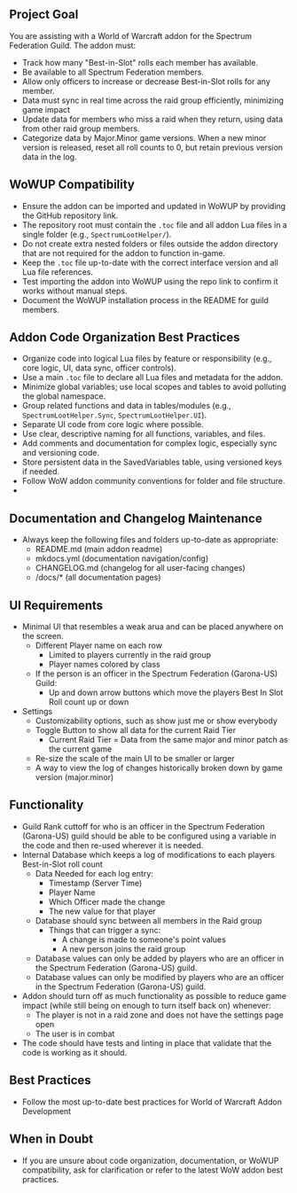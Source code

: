 ## Project Goal

You are assisting with a World of Warcraft addon for the Spectrum Federation Guild. The addon must:
- Track how many "Best-in-Slot" rolls each member has available.
- Be available to all Spectrum Federation members.
- Allow only officers to increase or decrease Best-in-Slot rolls for any member.
- Data must sync in real time across the raid group efficiently, minimizing game impact
- Update data for members who miss a raid when they return, using data from other raid group members.
- Categorize data by Major.Minor game versions. When a new minor version is released, reset all roll counts to 0, but retain previous version data in the log.

## WoWUP Compatibility

- Ensure the addon can be imported and updated in WoWUP by providing the GitHub repository link.
- The repository root must contain the `.toc` file and all addon Lua files in a single folder (e.g., `SpectrumLootHelper/`).
- Do not create extra nested folders or files outside the addon directory that are not required for the addon to function in-game.
- Keep the `.toc` file up-to-date with the correct interface version and all Lua file references.
- Test importing the addon into WoWUP using the repo link to confirm it works without manual steps.
- Document the WoWUP installation process in the README for guild members.

## Addon Code Organization Best Practices

- Organize code into logical Lua files by feature or responsibility (e.g., core logic, UI, data sync, officer controls).
- Use a main `.toc` file to declare all Lua files and metadata for the addon.
- Minimize global variables; use local scopes and tables to avoid polluting the global namespace.
- Group related functions and data in tables/modules (e.g., `SpectrumLootHelper.Sync`, `SpectrumLootHelper.UI`).
- Separate UI code from core logic where possible.
- Use clear, descriptive naming for all functions, variables, and files.
- Add comments and documentation for complex logic, especially sync and versioning code.
- Store persistent data in the SavedVariables table, using versioned keys if needed.
- Follow WoW addon community conventions for folder and file structure.
- 
## Documentation and Changelog Maintenance
- Always keep the following files and folders up-to-date as appropriate:
  - README.md (main addon readme)
  - mkdocs.yml (documentation navigation/config)
  - CHANGELOG.md (changelog for all user-facing changes)
  - /docs/* (all documentation pages)

## UI Requirements

- Minimal UI that resembles a weak arua and can be placed anywhere on the screen.
  - Different Player name on each row
    - Limited to players currently in the raid group
    - Player names colored by class
  - If the person is an officer in the Spectrum Federation (Garona-US) Guild:
    - Up and down arrow buttons which move the players Best In Slot Roll count up or down
- Settings
  - Customizability options, such as show just me or show everybody
  - Toggle Button to show all data for the current Raid Tier
    - Current Raid Tier = Data from the same major and minor patch as the current game
  - Re-size the scale of the main UI to be smaller or larger
  - A way to view the log of changes historically broken down by game version (major.minor)
 
## Functionality

- Guild Rank cuttoff for who is an officer in the Spectrum Federation (Garona-US) guild should be able to be configured using a variable in the code and then re-used wherever it is needed.
- Internal Database which keeps a log of modifications to each players Best-in-Slot roll count
  - Data Needed for each log entry:
    - Timestamp (Server Time)
    - Player Name
    - Which Officer made the change
    - The new value for that player
  - Database should sync between all members in the Raid group
    - Things that can trigger a sync:
      - A change is made to someone's point values
      - A new person joins the raid group
  - Database values can only be added by players who are an officer in the Spectrum Federation (Garona-US) guild.
  - Database values can only be modified by players who are an officer in the Spectrum Federation (Garona-US) guild.
- Addon should turn off as much functionality as possible to reduce game impact (while still being on enough to turn itself back on) whenever:
  - The player is not in a raid zone and does not have the settings page open
  - The user is in combat
- The code should have tests and linting in place that validate that the code is working as it should.


## Best Practices

- Follow the most up-to-date best practices for World of Warcraft Addon Development


## When in Doubt

- If you are unsure about code organization, documentation, or WoWUP compatibility, ask for clarification or refer to the latest WoW addon best practices.
